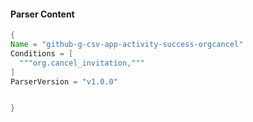 #### Parser Content
```Java
{
Name = "github-g-csv-app-activity-success-orgcancel"
Conditions = [
  """org.cancel_invitation,"""
]
ParserVersion = "v1.0.0"


}
```